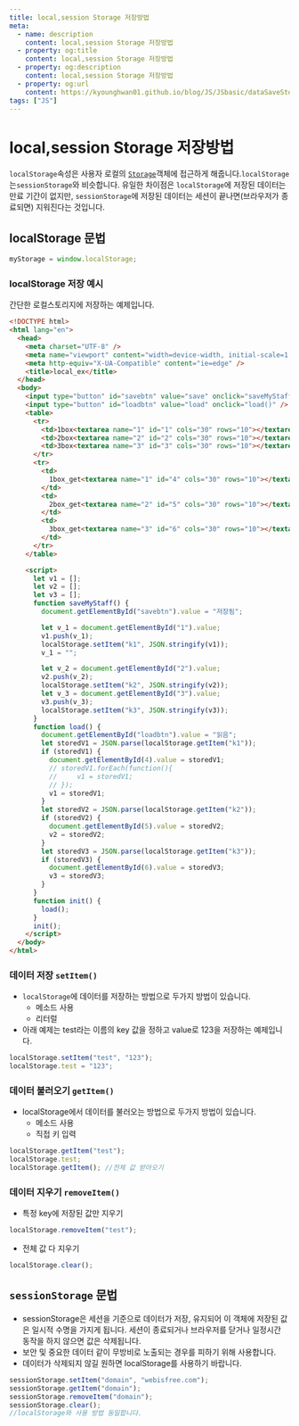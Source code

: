 ```yaml
---
title: local,session Storage 저장방법
meta:
  - name: description
    content: local,session Storage 저장방법
  - property: og:title
    content: local,session Storage 저장방법
  - property: og:description
    content: local,session Storage 저장방법
  - property: og:url
    content: https://kyounghwan01.github.io/blog/JS/JSbasic/dataSaveStorage/
tags: ["JS"]
---
```


# local,session Storage 저장방법

`localStorage`속성은 사용자 로컬의 [`Storage`](https://developer.mozilla.org/ko/docs/Web/API/Storage)객체에 접근하게 해줍니다.`localStorage`는`sessionStorage`와 비슷합니다. 유일한 차이점은 `localStorage`에 저장된 데이터는 만료 기간이 없지만, `sessionStorage`에 저장된 데이터는 세션이 끝나면(브라우저가 종료되면) 지워진다는 것입니다.

## localStorage 문법

```js
myStorage = window.localStorage;
```

### localStorage 저장 예시

간단한 로컬스토리지에 저장하는 예제입니다.

```html
<!DOCTYPE html>
<html lang="en">
  <head>
    <meta charset="UTF-8" />
    <meta name="viewport" content="width=device-width, initial-scale=1.0" />
    <meta http-equiv="X-UA-Compatible" content="ie=edge" />
    <title>local_ex</title>
  </head>
  <body>
    <input type="button" id="savebtn" value="save" onclick="saveMyStaff()" />
    <input type="button" id="loadbtn" value="load" onclick="load()" />
    <table>
      <tr>
        <td>1box<textarea name="1" id="1" cols="30" rows="10"></textarea></td>
        <td>2box<textarea name="2" id="2" cols="30" rows="10"></textarea></td>
        <td>3box<textarea name="3" id="3" cols="30" rows="10"></textarea></td>
      </tr>
      <tr>
        <td>
          1box_get<textarea name="1" id="4" cols="30" rows="10"></textarea>
        </td>
        <td>
          2box_get<textarea name="2" id="5" cols="30" rows="10"></textarea>
        </td>
        <td>
          3box_get<textarea name="3" id="6" cols="30" rows="10"></textarea>
        </td>
      </tr>
    </table>

    <script>
      let v1 = [];
      let v2 = [];
      let v3 = [];
      function saveMyStaff() {
        document.getElementById("savebtn").value = "저장됨";

        let v_1 = document.getElementById("1").value;
        v1.push(v_1);
        localStorage.setItem("k1", JSON.stringify(v1));
        v_1 = "";

        let v_2 = document.getElementById("2").value;
        v2.push(v_2);
        localStorage.setItem("k2", JSON.stringify(v2));
        let v_3 = document.getElementById("3").value;
        v3.push(v_3);
        localStorage.setItem("k3", JSON.stringify(v3));
      }
      function load() {
        document.getElementById("loadbtn").value = "읽음";
        let storedV1 = JSON.parse(localStorage.getItem("k1"));
        if (storedV1) {
          document.getElementById(4).value = storedV1;
          // storedV1.forEach(function(){
          //     v1 = storedV1;
          // });
          v1 = storedV1;
        }
        let storedV2 = JSON.parse(localStorage.getItem("k2"));
        if (storedV2) {
          document.getElementById(5).value = storedV2;
          v2 = storedV2;
        }
        let storedV3 = JSON.parse(localStorage.getItem("k3"));
        if (storedV3) {
          document.getElementById(6).value = storedV3;
          v3 = storedV3;
        }
      }
      function init() {
        load();
      }
      init();
    </script>
  </body>
</html>
```

### 데이터 저장 `setItem()`

- `localStorage`에 데이터를 저장하는 방법으로 두가지 방법이 있습니다.
  - 메소드 사용
  - 리터럴
- 아래 예제는 test라는 이름의 key 값을 정하고 value로 123을 저장하는 예제입니다.

```js
localStorage.setItem("test", "123");
localStorage.test = "123";
```

### 데이터 불러오기 `getItem()`

- localStorage에서 데이터를 불러오는 방법으로 두가지 방법이 있습니다.
  - 메소드 사용
  - 직접 키 입력

```js
localStorage.getItem("test");
localStorage.test;
localStorage.getItem(); //전체 값 받아오기
```

### 데이터 지우기 `removeItem()`

- 특정 key에 저장된 값만 지우기

```js
localStorage.removeItem("test");
```

- 전체 값 다 지우기

```js
localStorage.clear();
```

## `sessionStorage` 문법

- sessionStorage은 세션을 기준으로 데이터가 저장, 유지되어 이 객체에 저장된 값은 일시적 수명을 가지게 됩니다. 세션이 종료되거나 브라우저를 닫거나 일정시간 동작을 하지 않으면 값은 삭제됩니다.
- 보안 및 중요한 데이터 같이 무방비로 노출되는 경우를 피하기 위해 사용합니다.
- 데이터가 삭제되지 않길 원하면 localStorage를 사용하기 바랍니다.

```js
sessionStorage.setItem("domain", "webisfree.com");
sessionStorage.getItem("domain");
sessionStorage.removeItem("domain");
sessionStorage.clear();
//localStorage와 사용 방법 동일합니다.
```
